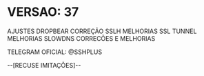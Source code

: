 # VERSAO: 37

AJUSTES DROPBEAR
CORREÇÃO SSLH
MELHORIAS SSL TUNNEL
MELHORIAS SLOWDNS
CORRECÕES E MELHORIAS

TELEGRAM OFICIAL: @SSHPLUS

--[RECUSE IMITAÇŌES]--
